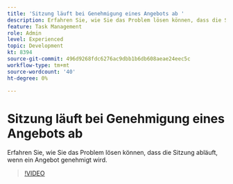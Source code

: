 ```yaml
---
title: 'Sitzung läuft bei Genehmigung eines Angebots ab '
description: Erfahren Sie, wie Sie das Problem lösen können, dass die Sitzung abläuft, wenn ein Angebot genehmigt wird.
feature: Task Management
role: Admin
level: Experienced
topic: Development
kt: 8394
source-git-commit: 496d9268fdc6276ac9dbb1b6db608aeae24eec5c
workflow-type: tm+mt
source-wordcount: '40'
ht-degree: 0%

---
```



# Sitzung läuft bei Genehmigung eines Angebots ab

Erfahren Sie, wie Sie das Problem lösen können, dass die Sitzung abläuft, wenn ein Angebot genehmigt wird.

>[!VIDEO](https://video.tv.adobe.com/v/335898?quality=12)
